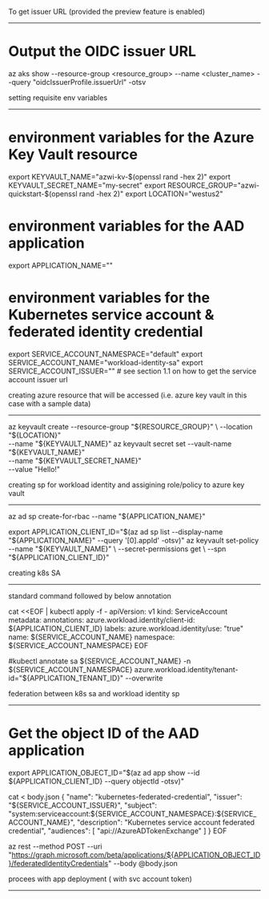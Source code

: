 To get issuer URL (provided the preview feature is enabled)
***********************************************************
# Output the OIDC issuer URL
az aks show --resource-group <resource_group> --name <cluster_name> --query "oidcIssuerProfile.issuerUrl" -otsv


setting requisite env variables
********************************
# environment variables for the Azure Key Vault resource
export KEYVAULT_NAME="azwi-kv-$(openssl rand -hex 2)"
export KEYVAULT_SECRET_NAME="my-secret"
export RESOURCE_GROUP="azwi-quickstart-$(openssl rand -hex 2)"
export LOCATION="westus2"

# environment variables for the AAD application
export APPLICATION_NAME="<your application name>"

# environment variables for the Kubernetes service account & federated identity credential
export SERVICE_ACCOUNT_NAMESPACE="default"
export SERVICE_ACCOUNT_NAME="workload-identity-sa"
export SERVICE_ACCOUNT_ISSUER="<your service account issuer url>" # see section 1.1 on how to get the service account issuer url

creating azure resource that will be accessed (i.e. azure key vault in this case with a sample data) 
****************************************************************************************************
az keyvault create --resource-group "${RESOURCE_GROUP}" \
   --location "${LOCATION}" \
   --name "${KEYVAULT_NAME}"
az keyvault secret set --vault-name "${KEYVAULT_NAME}" \
   --name "${KEYVAULT_SECRET_NAME}" \
   --value "Hello\!"

creating sp for workload identity and assigining role/policy to azure key vault
*******************************************************************************

az ad sp create-for-rbac --name "${APPLICATION_NAME}"

export APPLICATION_CLIENT_ID="$(az ad sp list --display-name "${APPLICATION_NAME}" --query '[0].appId' -otsv)"
az keyvault set-policy --name "${KEYVAULT_NAME}" \
  --secret-permissions get \
  --spn "${APPLICATION_CLIENT_ID}"

creating k8s SA
****************
standard command followed by below annotation

cat <<EOF | kubectl apply -f -
apiVersion: v1
kind: ServiceAccount
metadata:
  annotations:
    azure.workload.identity/client-id: ${APPLICATION_CLIENT_ID}
  labels:
    azure.workload.identity/use: "true"
  name: ${SERVICE_ACCOUNT_NAME}
  namespace: ${SERVICE_ACCOUNT_NAMESPACE}
EOF

#kubectl annotate sa ${SERVICE_ACCOUNT_NAME} -n ${SERVICE_ACCOUNT_NAMESPACE} azure.workload.identity/tenant-id="${APPLICATION_TENANT_ID}" --overwrite

federation between k8s sa and workload identity sp
**************************************************
# Get the object ID of the AAD application
export APPLICATION_OBJECT_ID="$(az ad app show --id ${APPLICATION_CLIENT_ID} --query objectId -otsv)"

cat <<EOF > body.json
{
  "name": "kubernetes-federated-credential",
  "issuer": "${SERVICE_ACCOUNT_ISSUER}",
  "subject": "system:serviceaccount:${SERVICE_ACCOUNT_NAMESPACE}:${SERVICE_ACCOUNT_NAME}",
  "description": "Kubernetes service account federated credential",
  "audiences": [
    "api://AzureADTokenExchange"
  ]
}
EOF

az rest --method POST --uri "https://graph.microsoft.com/beta/applications/${APPLICATION_OBJECT_ID}/federatedIdentityCredentials" --body @body.json

procees with app deployment ( with svc account token)
******************************************************

